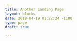 ```yaml
---
title: Another Landing Page
layout: blocks
date: 2018-04-19 01:22:24 -1100
type: page
draft: true

---
```

